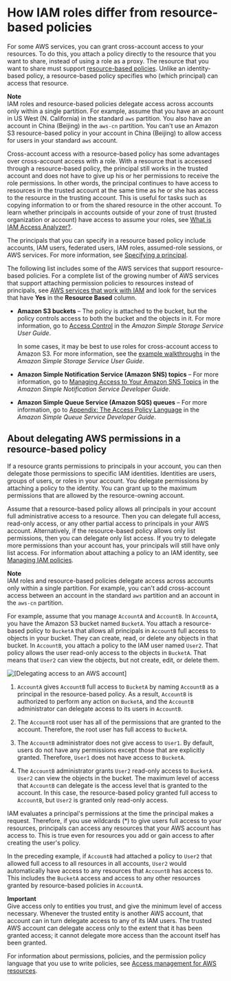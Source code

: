 # How IAM roles differ from resource\-based policies<a name="id_roles_compare-resource-policies"></a>

For some AWS services, you can grant cross\-account access to your resources\. To do this, you attach a policy directly to the resource that you want to share, instead of using a role as a proxy\. The resource that you want to share must support [resource\-based policies](access_policies_identity-vs-resource.md)\. Unlike an identity\-based policy, a resource\-based policy specifies who \(which principal\) can access that resource\. 

**Note**  
IAM roles and resource\-based policies delegate access across accounts only within a single partition\. For example, assume that you have an account in US West \(N\. California\) in the standard `aws` partition\. You also have an account in China \(Beijing\) in the `aws-cn` partition\. You can't use an Amazon S3 resource\-based policy in your account in China \(Beijing\) to allow access for users in your standard `aws` account\.

Cross\-account access with a resource\-based policy has some advantages over cross\-account access with a role\. With a resource that is accessed through a resource\-based policy, the principal still works in the trusted account and does not have to give up his or her permissions to receive the role permissions\. In other words, the principal continues to have access to resources in the trusted account at the same time as he or she has access to the resource in the trusting account\. This is useful for tasks such as copying information to or from the shared resource in the other account\. To learn whether principals in accounts outside of your zone of trust \(trusted organization or account\) have access to assume your roles, see [What is IAM Access Analyzer?](https://docs.aws.amazon.com/IAM/latest/UserGuide/what-is-access-analyzer.html)\.

The principals that you can specify in a resource based policy include accounts, IAM users, federated users, IAM roles, assumed\-role sessions, or AWS services\. For more information, see [Specifying a principal](reference_policies_elements_principal.md#Principal_specifying)\.

The following list includes some of the AWS services that support resource\-based policies\. For a complete list of the growing number of AWS services that support attaching permission policies to resources instead of principals, see [AWS services that work with IAM](reference_aws-services-that-work-with-iam.md) and look for the services that have **Yes** in the **Resource Based** column\.
+ **Amazon S3 buckets** – The policy is attached to the bucket, but the policy controls access to both the bucket and the objects in it\. For more information, go to [Access Control](https://docs.aws.amazon.com/AmazonS3/latest/dev/UsingAuthAccess.html) in the *Amazon Simple Storage Service User Guide*\. 

  In some cases, it may be best to use roles for cross\-account access to Amazon S3\. For more information, see the [example walkthroughs](https://docs.aws.amazon.com/AmazonS3/latest/dev/example-walkthroughs-managing-access.html) in the *Amazon Simple Storage Service User Guide*\.
+ **Amazon Simple Notification Service \(Amazon SNS\) topics** – For more information, go to [Managing Access to Your Amazon SNS Topics](https://docs.aws.amazon.com/sns/latest/dg/AccessPolicyLanguage.html) in the *Amazon Simple Notification Service Developer Guide*\. 
+ **Amazon Simple Queue Service \(Amazon SQS\) queues** – For more information, go to [Appendix: The Access Policy Language](https://docs.aws.amazon.com/AWSSimpleQueueService/latest/SQSDeveloperGuide/AccessPolicyLanguage.html) in the *Amazon Simple Queue Service Developer Guide*\. 

## About delegating AWS permissions in a resource\-based policy<a name="aboutdelegation-resourcepolicy"></a>

If a resource grants permissions to principals in your account, you can then delegate those permissions to specific IAM identities\. Identities are users, groups of users, or roles in your account\. You delegate permissions by attaching a policy to the identity\. You can grant up to the maximum permissions that are allowed by the resource\-owning account\. 

Assume that a resource\-based policy allows all principals in your account full administrative access to a resource\. Then you can delegate full access, read\-only access, or any other partial access to principals in your AWS account\. Alternatively, if the resource\-based policy allows only list permissions, then you can delegate only list access\. If you try to delegate more permissions than your account has, your principals will still have only list access\. For information about attaching a policy to an IAM identity, see [Managing IAM policies](access_policies_manage.md)\.

**Note**  
IAM roles and resource\-based policies delegate access across accounts only within a single partition\. For example, you can't add cross\-account access between an account in the standard `aws` partition and an account in the `aws-cn` partition\. 

For example, assume that you manage `AccountA` and `AccountB`\. In `AccountA`, you have the Amazon S3 bucket named `BucketA`\. You attach a resource\-based policy to `BucketA` that allows all principals in `AccountB` full access to objects in your bucket\. They can create, read, or delete any objects in that bucket\. In `AccountB`, you attach a policy to the IAM user named `User2`\. That policy allows the user read\-only access to the objects in `BucketA`\. That means that `User2` can view the objects, but not create, edit, or delete them\.

![\[Delegating access to an AWS account\]](http://docs.aws.amazon.com/IAM/latest/UserGuide/images/Delegation.png)

1. `AccountA` gives `AccountB` full access to `BucketA` by naming `AccountB` as a principal in the resource\-based policy\. As a result, `AccountB` is authorized to perform any action on `BucketA`, and the `AccountB` administrator can delegate access to its users in `AccountB`\. 

1. The `AccountB` root user has all of the permissions that are granted to the account\. Therefore, the root user has full access to `BucketA`\.

1. The `AccountB` administrator does not give access to `User1`\. By default, users do not have any permissions except those that are explicitly granted\. Therefore, `User1` does not have access to `BucketA`\. 

1. The `AccountB` administrator grants `User2` read\-only access to `BucketA`\. `User2` can view the objects in the bucket\. The maximum level of access that `AccountB` can delegate is the access level that is granted to the account\. In this case, the resource\-based policy granted full access to `AccountB`, but `User2` is granted only read\-only access\.

IAM evaluates a principal's permissions at the time the principal makes a request\. Therefore, if you use wildcards \(\*\) to give users full access to your resources, principals can access any resources that your AWS account has access to\. This is true even for resources you add or gain access to after creating the user's policy\. 

In the preceding example, if `AccountB` had attached a policy to `User2` that allowed full access to all resources in all accounts, `User2` would automatically have access to any resources that `AccountB` has access to\. This includes the `BucketA` access and access to any other resources granted by resource\-based policies in `AccountA`\. 

**Important**  
Give access only to entities you trust, and give the minimum level of access necessary\. Whenever the trusted entity is another AWS account, that account can in turn delegate access to any of its IAM users\. The trusted AWS account can delegate access only to the extent that it has been granted access; it cannot delegate more access than the account itself has been granted\.

For information about permissions, policies, and the permission policy language that you use to write policies, see [Access management for AWS resources](access.md)\. 